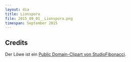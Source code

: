 ```yaml
---
layout: dia
title: Lionspora
file: 2015_09_01__Lionspora.png
timespan: September 2015
---
```


## Credits

Der Löwe ist ein [Public Domain-Clipart von StudioFibonacci](https://openclipart.org/detail/22284/cartoon-lion).
